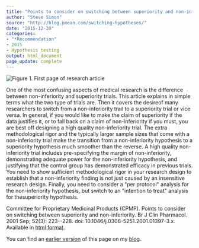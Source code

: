 ```yaml
---
title: "Points to consider on switching between superiority and non-inferiority"
author: "Steve Simon"
source: "http://blog.pmean.com/switching-hypotheses/"
date: "2015-12-20"
categories:
- "*Recommendation"
- 2015
- Hypothesis testing
output: html_document
page_update: complete
---
```


![Figure 1. First page of research article](http://www.pmean.com/new-images/15/switching-hypotheses01.png)

<div class="notes">

One of the most confusing aspects of medical research is the difference between non-inferiority and superiority trials. This article explains in simple terms what the two type of trials are. Then it covers the desireof many researchers to switch from a non-inferiority trail to a superiority trial or vice versa. In general, if you would like to make the claim of superiority if the data justifies it, or to fall back on a claim of non-inferiority if you must, you are best off designing a high quality non-inferiority trial. The extra methodological rigor and the typically larger sample sizes that come with a non-inferiority trial make the transition from a non-inferiority hypothesis to a superiority hypothesis much smoother than the reverse. A high quality non-inferiority trial includes pre-specifying the margin of non-inferiority, demonstrating adequate power for the non-inferiority hypothesis, and justifying that the control group has demonstrated efficacy in previous trials. You need to show sufficient methodological rigor in your research design to establish that a non-inferiority finding is not just caused by an insensitive research design. Finally, you need to consider a "per protocol" analysis for the non-inferiority hypothesis, but switch to an "intention to treat" analysis for thesuperiority hypothesis.

Committee for Proprietary Medicinal Products (CPMP). Points to consider on switching between superiority and non-inferiority. Br J Clin Pharmacol. 2001 Sep; 52(3): 223--228. doi: 10.1046/j.0306-5251.2001.01397-3.x. Available in [html format][cmp1].

You can find an [earlier version][sim1] of this page on my [blog][sim2].

[sim1]: http://blog.pmean.com/switching-hypotheses/
[sim2]: http://blog.pmean.com

[cmp1]: http://www.ncbi.nlm.nih.gov/pmc/articles/PMC2014556/

</div>
